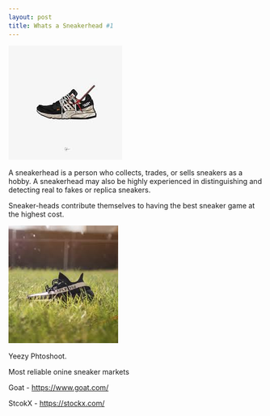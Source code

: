 ```yaml
---
layout: post
title: Whats a Sneakerhead #1
---
```

 ![download](/images/X.jpeg)

A sneakerhead is a person who collects, trades, or sells sneakers as a hobby. A sneakerhead may also be highly experienced in distinguishing and detecting real to fakes or replica sneakers. 


Sneaker-heads contribute themselves to having the best sneaker game at the highest cost.


![download](/images/download.jpeg)   

Yeezy Phtoshoot.

Most reliable onine sneaker markets
 
 Goat - https://www.goat.com/


 StcokX - https://stockx.com/

